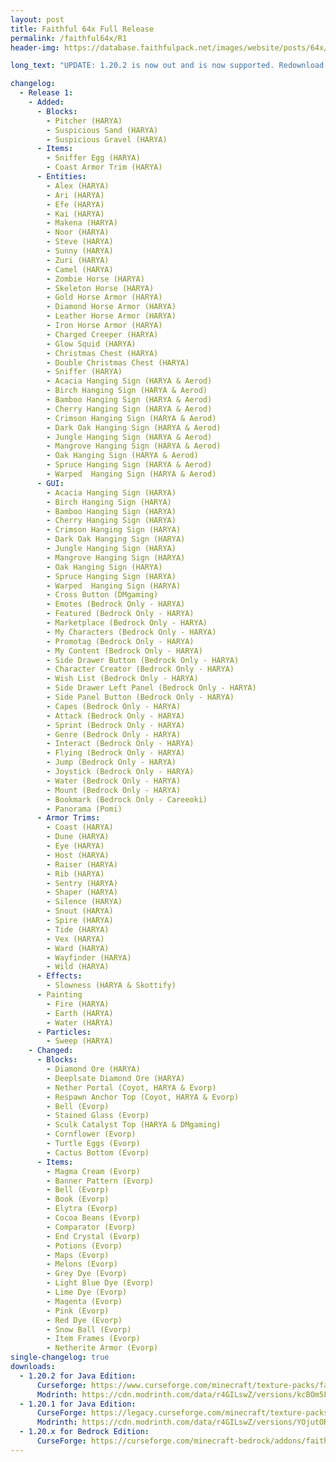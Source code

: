 ```yaml
---
layout: post
title: Faithful 64x Full Release
permalink: /faithful64x/R1
header-img: https://database.faithfulpack.net/images/website/posts/64x/B9.png

long_text: "UPDATE: 1.20.2 is now out and is now supported. Redownload the pack to fix UIs and Bamboo Fence Gate. Time flies but... It's the third anniversary of the Faithful 64x! THANK YOU for your continued support! Like every year, I've prepared an exceptional update. On the program: new textures for 1.20, quality improvements for some, but above all, the cats are finished. Thanks again to all our players, and see you in December!"

changelog:
  - Release 1:
    - Added:
      - Blocks:
        - Pitcher (HARYA)
        - Suspicious Sand (HARYA)
        - Suspicious Gravel (HARYA)
      - Items:
        - Sniffer Egg (HARYA)
        - Coast Armor Trim (HARYA)
      - Entities:
        - Alex (HARYA)
        - Ari (HARYA)
        - Efe (HARYA)
        - Kai (HARYA)
        - Makena (HARYA)
        - Noor (HARYA)
        - Steve (HARYA)
        - Sunny (HARYA)
        - Zuri (HARYA)
        - Camel (HARYA)
        - Zombie Horse (HARYA)
        - Skeleton Horse (HARYA)
        - Gold Horse Armor (HARYA)
        - Diamond Horse Armor (HARYA)
        - Leather Horse Armor (HARYA)
        - Iron Horse Armor (HARYA)
        - Charged Creeper (HARYA)
        - Glow Squid (HARYA)
        - Christmas Chest (HARYA)
        - Double Christmas Chest (HARYA)
        - Sniffer (HARYA)
        - Acacia Hanging Sign (HARYA & Aerod)
        - Birch Hanging Sign (HARYA & Aerod)
        - Bamboo Hanging Sign (HARYA & Aerod)
        - Cherry Hanging Sign (HARYA & Aerod)
        - Crimson Hanging Sign (HARYA & Aerod)
        - Dark Oak Hanging Sign (HARYA & Aerod)
        - Jungle Hanging Sign (HARYA & Aerod)
        - Mangrove Hanging Sign (HARYA & Aerod)
        - Oak Hanging Sign (HARYA & Aerod)
        - Spruce Hanging Sign (HARYA & Aerod)
        - Warped  Hanging Sign (HARYA & Aerod)
      - GUI:
        - Acacia Hanging Sign (HARYA)
        - Birch Hanging Sign (HARYA)
        - Bamboo Hanging Sign (HARYA)
        - Cherry Hanging Sign (HARYA)
        - Crimson Hanging Sign (HARYA)
        - Dark Oak Hanging Sign (HARYA)
        - Jungle Hanging Sign (HARYA)
        - Mangrove Hanging Sign (HARYA)
        - Oak Hanging Sign (HARYA)
        - Spruce Hanging Sign (HARYA)
        - Warped  Hanging Sign (HARYA)
        - Cross Button (DMgaming)
        - Emotes (Bedrock Only - HARYA)
        - Featured (Bedrock Only - HARYA)
        - Marketplace (Bedrock Only - HARYA)
        - My Characters (Bedrock Only - HARYA)
        - Promotag (Bedrock Only - HARYA)
        - My Content (Bedrock Only - HARYA)
        - Side Drawer Button (Bedrock Only - HARYA)
        - Character Creator (Bedrock Only - HARYA)
        - Wish List (Bedrock Only - HARYA)
        - Side Drawer Left Panel (Bedrock Only - HARYA)
        - Side Panel Button (Bedrock Only - HARYA)
        - Capes (Bedrock Only - HARYA)
        - Attack (Bedrock Only - HARYA)
        - Sprint (Bedrock Only - HARYA)
        - Genre (Bedrock Only - HARYA)
        - Interact (Bedrock Only - HARYA)
        - Flying (Bedrock Only - HARYA)
        - Jump (Bedrock Only - HARYA)
        - Joystick (Bedrock Only - HARYA)
        - Water (Bedrock Only - HARYA)
        - Mount (Bedrock Only - HARYA)
        - Bookmark (Bedrock Only - Careeoki)
        - Panorama (Pomi)
      - Armor Trims:
        - Coast (HARYA)
        - Dune (HARYA)
        - Eye (HARYA)
        - Host (HARYA)
        - Raiser (HARYA)
        - Rib (HARYA)
        - Sentry (HARYA)
        - Shaper (HARYA)
        - Silence (HARYA)
        - Snout (HARYA)
        - Spire (HARYA)
        - Tide (HARYA)
        - Vex (HARYA)
        - Ward (HARYA)
        - Wayfinder (HARYA)
        - Wild (HARYA)
      - Effects:
        - Slowness (HARYA & Skottify)
      - Painting
        - Fire (HARYA)
        - Earth (HARYA)
        - Water (HARYA)
      - Particles:
        - Sweep (HARYA)
    - Changed:
      - Blocks:
        - Diamond Ore (HARYA)
        - Deeplsate Diamond Ore (HARYA)
        - Nether Portal (Coyot, HARYA & Evorp)
        - Respawn Anchor Top (Coyot, HARYA & Evorp)
        - Bell (Evorp)
        - Stained Glass (Evorp)
        - Sculk Catalyst Top (HARYA & DMgaming)
        - Cornflower (Evorp)
        - Turtle Eggs (Evorp)
        - Cactus Bottom (Evorp)
      - Items:
        - Magma Cream (Evorp)
        - Banner Pattern (Evorp)
        - Bell (Evorp)
        - Book (Evorp)
        - Elytra (Evorp)
        - Cocoa Beans (Evorp)
        - Comparator (Evorp)
        - End Crystal (Evorp)
        - Potions (Evorp)
        - Maps (Evorp)
        - Melons (Evorp)
        - Grey Dye (Evorp)
        - Light Blue Dye (Evorp)
        - Lime Dye (Evorp)
        - Magenta (Evorp)
        - Pink (Evorp)
        - Red Dye (Evorp)
        - Snow Ball (Evorp)
        - Item Frames (Evorp)
        - Netherite Armor (Evorp)
single-changelog: true
downloads:
  - 1.20.2 for Java Edition:
      Curseforge: https://www.curseforge.com/minecraft/texture-packs/faithful-64x/files/4763591
      Modrinth: https://cdn.modrinth.com/data/r4GILswZ/versions/kcBOm5FL/Faithful%2064x%20-%20Beta%209.1.zip
  - 1.20.1 for Java Edition:
      CurseForge: https://legacy.curseforge.com/minecraft/texture-packs/faithful-64x/files/4626083
      Modrinth: https://cdn.modrinth.com/data/r4GILswZ/versions/YOjutORB/Faithful%2064x%20-%20Beta%209.zip
  - 1.20.x for Bedrock Edition:
      CurseForge: https://curseforge.com/minecraft-bedrock/addons/faithful-64x-bedrock/files/4626080
---
```

